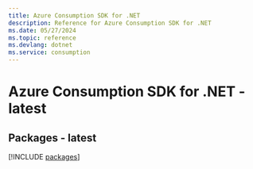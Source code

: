 ```yaml
---
title: Azure Consumption SDK for .NET
description: Reference for Azure Consumption SDK for .NET
ms.date: 05/27/2024
ms.topic: reference
ms.devlang: dotnet
ms.service: consumption
---
```

# Azure Consumption SDK for .NET - latest
## Packages - latest
[!INCLUDE [packages](consumption-index.md)]
